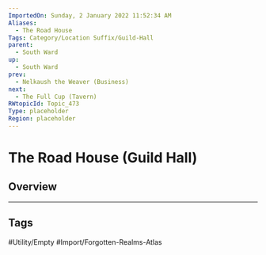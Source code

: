 ```yaml
---
ImportedOn: Sunday, 2 January 2022 11:52:34 AM
Aliases:
  - The Road House
Tags: Category/Location Suffix/Guild-Hall
parent:
  - South Ward
up:
  - South Ward
prev:
  - Nelkaush the Weaver (Business)
next:
  - The Full Cup (Tavern)
RWtopicId: Topic_473
Type: placeholder
Region: placeholder
---
```

# The Road House (Guild Hall)
## Overview

---
## Tags
#Utility/Empty #Import/Forgotten-Realms-Atlas


